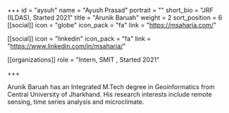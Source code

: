 +++
id = "aysuh"
name = "Ayush Prasad"
portrait = ""
short_bio = "JRF (ILDAS), Started 2021"
title = "Arunik Baruah"
weight = 2
sort_position = 6
[[social]]
    icon = "globe"
    icon_pack = "fa"
    link = "https://msaharia.com/"

[[social]]
    icon = "linkedin"
    icon_pack = "fa"
    link = "https://www.linkedin.com/in/msaharia/"

[[organizations]]
    role = "Intern, SMIT , Started 2021"

+++

Arunik Baruah has an Integrated M.Tech degree in Geoinformatics from Central University of Jharkhand. His research interests include remote sensing, time series analysis and microclimate. 